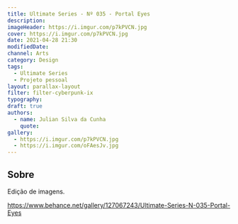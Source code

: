 ```yaml
---
title: Ultimate Series - Nº 035 - Portal Eyes
description:
imageHeader: https://i.imgur.com/p7kPVCN.jpg
cover: https://i.imgur.com/p7kPVCN.jpg
date: 2021-04-28 21:30
modifiedDate:
channel: Arts
category: Design
tags:
  - Ultimate Series
  - Projeto pessoal
layout: parallax-layout
filter: filter-cyberpunk-ix
typography:
draft: true
authors:
  - name: Julian Silva da Cunha
    quote:
gallery:
  - https://i.imgur.com/p7kPVCN.jpg
  - https://i.imgur.com/oFAesJv.jpg
---
```


## Sobre

Edição de imagens.

https://www.behance.net/gallery/127067243/Ultimate-Series-N-035-Portal-Eyes
